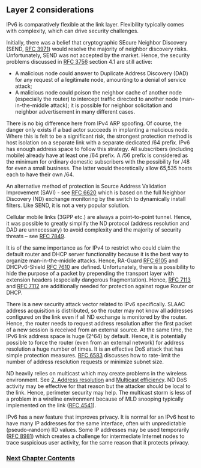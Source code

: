 ## Layer 2 considerations

IPv6 is comparatively flexible at the link layer. Flexibility typically comes with complexity, which can drive security challenges.

Initially, there was a belief that cryptographic SEcure Neighbor Discovery (SEND, [RFC 3971](https://www.rfc-editor.org/info/rfc3971)) would resolve the majority of neighbor discovery risks. Unfortunately, SEND was not accepted by the market.
Hence, the security problems discussed in [RFC 3756](https://www.rfc-editor.org/info/rfc3756) section 4.1 are still active: 
-	A malicious node could answer to Duplicate Address Discovery (DAD) for any request of a legitimate node, amounting to a denial of service attack;
-	A malicious node could poison the neighbor cache of another node (especially the router) to intercept traffic directed to another node (man-in-the-middle attack); it is possible for neighbor solicitation and neighbor advertisement in many different cases.
	
There is no big difference here from IPv4 ARP spoofing. Of course, the danger only exists if a bad actor succeeds in implanting a malicious node. Where this is felt to be a significant risk, the strongest protection method is host isolation on a separate link with a separate dedicated /64 prefix. IPv6 has enough address space to follow this strategy. All subscribers (including mobile) already have at least one /64 prefix. A /56 prefix is considered as the minimum for ordinary domestic subscribers with the possibility for /48 for even a small business. The latter would theoretically allow 65,535 hosts each to have their own /64.

An alternative method of protection is Source Address Validation Improvement (SAVI) - see [RFC 6620](https://www.rfc-editor.org/info/rfc6620) which is based on the full Neighbor Discovery (ND) exchange monitoring by the switch to dynamically install filters. Like SEND, it is not a very popular solution.

Cellular mobile links (3GPP etc.) are always a point-to-point tunnel. Hence, it was possible to greatly simplify the ND protocol (address resolution and DAD are unnecessary) to avoid complexity and the majority of security threats – see [RFC 7849](https://www.rfc-editor.org/info/rfc7849). 

It is of the same importance as for IPv4 to restrict who could claim the default router and DHCP server functionality because it is the best way to organize man-in-the-middle attacks. Hence, RA-Guard [RFC 6105](https://www.rfc-editor.org/info/rfc6105) and DHCPv6-Shield [RFC 7610](https://www.rfc-editor.org/info/rfc7610) are defined. Unfortunately, there is a possibility to hide the purpose of a packet by prepending the transport layer with extension headers (especially dangerous fragmentation). Hence, [RFC 7113](https://www.rfc-editor.org/info/rfc7113) and [RFC 7112](https://www.rfc-editor.org/info/rfc7112) are additionally needed for protection against rogue Router or DHCP.

There is a new security attack vector related to IPv6 specifically. SLAAC address acquisition is distributed, so the router may not know all addresses configured on the link even if all ND exchange is monitored by the router. Hence, the router needs to request address resolution after the first packet of a new session is received from an external source.
At the same time, the IPv6 link address space is huge (2^64) by default. Hence, it is potentially possible to force the router (even from an external network) for address resolution a huge number of times. It is an effective DoS attack that has simple protection measures. [RFC 6583](https://www.rfc-editor.org/info/rfc6583) discusses how to rate-limit the number of address resolution requests or minimize subnet size.

ND heavily relies on multicast which may create problems in the wireless environment. See [2. Address resolution](../2.%20IPv6%20Basic%20Technology/Address%20resolution.md) and [Multicast efficiency](https://datatracker.ietf.org/doc/draft-vyncke-6man-mcast-not-efficient). ND DoS activity may be effective for that reason but the attacker should be local to the link. Hence, perimeter security may help.
The multicast storm is less of a problem in a wireline environment because of MLD snooping typically implemented on the link ([RFC 4541](https://www.rfc-editor.org/info/rfc4541)).

IPv6 has a new feature that improves privacy. It is normal for an IPv6 host to have many IP addresses for the same interface, often with unpredictable (pseudo-random) IID values. Some IP addresses may be used temporarily ([RFC 8981](https://www.rfc-editor.org/info/rfc8981)) which creates a challenge for intermediate Internet nodes to trace suspicious user activity, for the same reason that it protects privacy.

<!-- Link lines generated automatically; do not delete -->
### [<ins>Next</ins>](Filtering.md) [<ins>Chapter Contents</ins>](4.%20Security.md)
